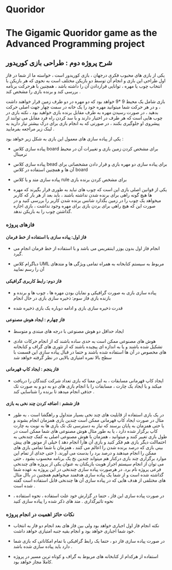 # Quoridor
The Gigamic Quoridor game as the Advanced Programming project
================================================================

## شرح پروژه دوم : طراحی بازی کوریدور


یکی از بازی های محبوب فکری درجهان ، بازی کوریدور است ، خواسته ما از شما در فاز اول طراحی این بازی و انجام آن توسط دو بازیکن مختلف است به
نحوی که هر بازیکن با انتخاب چوب یا مهره ، توانایی قراردادن آن را داشته باشد ، همچنین با هرحرکت برنامه
بررسی کند و برنده بازی را مشخص کند .

بازی شامل یک محیط 9 *9 خواهد بود که دو مهره در دو طرف زمین قرار خواهند داشت ، و در هر حرکت شما
میتوانید مهره خود را یک خانه در سمت چهار جهت اصلی حرکت بدهید ، در صورت رسیدن مهره به طرف
مقابل برنده بازی خواهید بود ، نکته بازی در چوب هایی است که هر طرف در اختیار دارند و با سد کردن راه فرد
مقابل می توانند از پیشروی او جلوگیری بکنند ، در صورتی که به انجام بازی برای درک بیشتر نیاز دارید به
لینک زیر مراجعه بفرمایید .

یکی از پیاده سازی های معمول این بازی به شکل زیر خواهد بود :

- پیاده سازی کلاس board برای مشخص کردن زمین بازی و تغییرات آن در محیط ترمینال

- پیاده سازی کلاس bead برای پیاده سازی دو مهره بازی و قرار دادن مشخصاتی برای آن ها و
همچنین استفاده در کلاس board

- پیاده سازی متد و یا کلاس rule برای مشخص کردن برنده بازی

- یکی از قوانین اصلی بازی این است که چوب های نباید به طوری قرار بگیرند که مهره ها هیچ گونه
راهی برای برنده شدن نداشته باشند ، باید بعد از هر بار که کاربر میخواهد یک چوب را در زمین بگذارد
شانس برنده شدن کاربر را بررسی کنید و در صورت این که هیچ راهی برای بردن بازی برای مهره وجود
نداشت ، بازی اجازه گذاشتن چوب را به بازیکن ندهد. 

### فازهای پروژه

#### فاز اول: پیاده سازی با استفاده از خط فرمان


- انجام فاز اول بدون یوزر اینتفریس می باشد و با استفاده از خط فرمان انجام می گیرد.

- دیاگرام کلاس UML مربوط به سیستم کتابخانه به همراه تمامی ویژگی ها و متدهای آن را رسم نمایید


#### فاز دوم: رابط کاربری گرافیکی

- پیاده سازی بازی به صورت گرافیکی و نمایان بودن مهره ها ، چوب ها و برنده و بازنده بازی
فاز سوم: ذخیره سازی بازی در حال انجام

- قدرت ذخیره سازی بازی و ادامه دوباره یک بازی ذخیره شده


#### فاز چهارم : ایجاد هوش مصنوعی

- ایجاد حداقل دو هوش مصنوعی با درجه های مبتدی و متوسط

- هوش های مصنوعی ممکن است به حدی ساده باشند که از انجام حرکات عادی تشکیل شده باشند
و یا به اندازه ای پیچیده باشند که از تئوری های گراف و کتابخانه های مخصوص در آن ها استفاده
شده باشند و حتما در قبال پیاده سازی این قسمت با سطح بالا نمره امتیازی بالایی در نظر گرفته
خواهد شد


#### فاز پنجم : ایجاد کاپ قهرمانی

- ایجاد کاپ قهرمانی مسابقات ، به این معنا که بازی تعداد شرکت کنندگان را دریافت میکند و با ایجاد یک
چارت ، مسابقات را با انجام بازی های دو به دو و به صورت تک حذفی انجام میدهد تا برنده را شناسایی
کند . 


#### فاز ششم : اضافه کردن چند نخی به بازی

- در یک بازی استفاده از قابلیت های چند نخی بسیار متداول و راهگشا است ، به طور مثال در صورت ایجاد
کاپ قهرمانی ممکن است چندین بازی همزمان انجام بشوند و یا حتی همزمان به پایان برسند که نیاز به
دسترسی تک تک بازی ها به نوبت به چارت کاپ برگزار شده دارد ، یا به طور مثال هوش مصنوعی های
شما ممکن است در طول بازی تغییر کنند و میتوانید ، همزمان با هوش مصنوعی اصلی به کمک چندنخی
به احتماالت دیگر بازی هم فکر کنید و بازی آن هارا انجام دهد ) خیلی از موتور های پیش بینی بازی که
درصد برنده شدن را اعالم می کنند ، همزمان با شما تمامی بازی های ممکن را انجام میدهند و درصد
برد را بدست می آورند. ( حتی جدای از تمام این موارد برگزاری چند بازی درکنار هم میتواند چندین نخ
یک برنامه محسوب بشود ، حتی می توان از انجام سیستم اجراز هویت بازیکنان به عنوان یکی از پروژه
های چندنخی فرعی پروژه نام برد. در هرصورت پیاده سازی چندنخی در این پروژه به عهده شما گذاشته
شده است و از شما یک پیاده سازی هدفمند میخواهیم همچنین در باال مثال های مختلفی از هدف هایی
که در پیاده سازی آن ها چندنخی قابل استفاده است گفته شده است .

- در صورت پیاده سازی این فاز ، حتما در گزارش خود علت استفاده ، نحوه استفاده ، نحوه تاثیرگذاری .
متد های ذکر شده را پیاده سازی کنید


### نکات حائز اهمیت در انجام پروژه

- نکته انجام فاز اول اجباری خواهد بود ولی بین فاز های بعد انجام دو فاز به انتخاب خود شما
اجباری خواهد بود و انجام بقیه جنبه امتیازی خواهد داشت.

- در صورت پیاده سازی فاز دو ، حتما یک رابط گرافیکی با تمام امکاناتی که بازی شما دارد باید
پیاده سازی شده باشد .

- استفاده از هرکدام از کتابخانه های مربوط به گراف و کوتاه ترین مسیر در پروژه کاملا مجاز خواهد
بود. 
